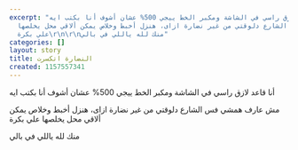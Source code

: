 ```yaml
---
excerpt: "أنا قاعد لازق راسي في الشاشة ومكبر الخط ييجي 500% عشان أشوف أنا بكتب ايه\r\n\r\nمش
  عارف همشي فس الشارع دلوقتي من غير نضارة ازاى، هنزل أخبط وخلاص يمكن ألاقي محل يخلصها
  علي بكرة\r\n\r\nمنك لله ياللي في بالي"
categories: []
layout: story
title: النضارة اتكسرت
created: 1157557341
---
```

أنا قاعد لازق راسي في الشاشة ومكبر الخط ييجي 500% عشان أشوف أنا بكتب ايه

مش عارف همشي فس الشارع دلوقتي من غير نضارة ازاى، هنزل أخبط وخلاص يمكن ألاقي محل يخلصها علي بكرة

منك لله ياللي في بالي
